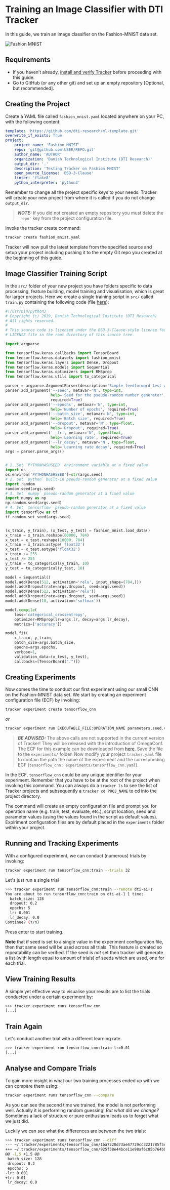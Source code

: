 # Training an Image Classifier with DTI Tracker

In this guide, we train an image classifier on the Fashion-MNIST data set.

![Fashion MNIST](./../assets/fashion-mnist.png)

## Requirements

- If you haven’t already, [install and verify Tracker](./../../INSTALL.md)
before proceeding with this guide.
- Go to GitHub (or any other git) and set up an empty repository
[Optional, but recommended].

## Creating the Project

Create a YAML file called `fashion_mnist.yaml` located anywhere on your PC,
with the following content:

```yaml
template: 'https://github.com/dti-research/ml-template.git'
overwrite_if_exists: True
project:
    project_name: 'Fashion MNIST'
    repo: 'git@github.com:USER/REPO.git'
    author_name: 'AUTHOR'
    organization: 'Danish Technological Institute (DTI Research)'
    output_dir: '.'
    description: 'Testing Tracker on Fashion MNIST'
    open_source_license: 'BSD-3-Clause'
    linter: 'flake8'
    python_interpreter: 'python3'
```

Remember to change all the project specific keys to your needs. Tracker will
create your new project from where it is called if you do not change
`output_dir`.

> **_NOTE:_**  If you did not created an empty repository you must delete the `'repo'` key from the project configuration file.

Invoke the tracker create command:

```bash
tracker create fashion_mnist.yaml
```

Tracker will now pull the latest template from the specified source and setup
your project including pushing it to the empty Git repo you created at the
beginning of this guide.

## Image Classifier Training Script

In the `src/` folder of your new project you have folders specific to data
processing, feature building, model training and visualisation, which is great
for larger projects. Here we create a single training script in `src/`
called `train.py` containing the following code (file [here](https://raw.githubusercontent.com/dti-research/tracker/master/examples/fashion_mnist/train.py)):

```python
#!/usr/bin/python3
# Copyright (c) 2019, Danish Technological Institute (DTI Research)
# All rights reserved.
#
# This source code is licensed under the BSD-3-Clause-style license found in the
# LICENSE file in the root directory of this source tree.

import argparse

from tensorflow.keras.callbacks import TensorBoard
from tensorflow.keras.datasets import fashion_mnist
from tensorflow.keras.layers import Dense, Dropout
from tensorflow.keras.models import Sequential
from tensorflow.keras.optimizers import RMSprop
from tensorflow.keras.utils import to_categorical

parser = argparse.ArgumentParser(description='Simple feedforward test w/ TF on Fashion MNIST')
parser.add_argument('--seed', metavar='N', type=int,
                    help='Seed for the pseudo-random number generator',
                    required=True)
parser.add_argument('--epochs', metavar='N', type=int,
                    help='Number of epochs', required=True)
parser.add_argument('--batch_size', metavar='N', type=int,
                    help='Batch size', required=True)
parser.add_argument('--dropout', metavar='N', type=float,
                    help='Dropout', required=True)
parser.add_argument('--lr', metavar='N', type=float,
                    help='Learning rate', required=True)
parser.add_argument('--lr_decay', metavar='N', type=float,
                    help='Learning rate decay', required=True)
args = parser.parse_args()


# 1. Set `PYTHONHASHSEED` environment variable at a fixed value
import os
os.environ['PYTHONHASHSEED']=str(args.seed)
# 2. Set `python` built-in pseudo-random generator at a fixed value
import random
random.seed(args.seed)
# 3. Set `numpy` pseudo-random generator at a fixed value
import numpy as np
np.random.seed(args.seed)
# 4. Set `tensorflow` pseudo-random generator at a fixed value
import tensorflow as tf
tf.random.set_seed(args.seed)


(x_train, y_train), (x_test, y_test) = fashion_mnist.load_data()
x_train = x_train.reshape(60000, 784)
x_test = x_test.reshape(10000, 784)
x_train = x_train.astype('float32')
x_test = x_test.astype('float32')
x_train /= 255
x_test /= 255
y_train = to_categorical(y_train, 10)
y_test = to_categorical(y_test, 10)

model = Sequential()
model.add(Dense(512, activation='relu', input_shape=(784,)))
model.add(Dropout(rate=args.dropout, seed=args.seed))
model.add(Dense(512, activation='relu'))
model.add(Dropout(rate=args.dropout, seed=args.seed))
model.add(Dense(10, activation='softmax'))

model.compile(
    loss='categorical_crossentropy',
    optimizer=RMSprop(lr=args.lr, decay=args.lr_decay),
    metrics=['accuracy'])

model.fit(
    x_train, y_train,
    batch_size=args.batch_size,
    epochs=args.epochs,
    verbose=1,
    validation_data=(x_test, y_test),
    callbacks=[TensorBoard(".")])
```

## Creating Experiments

Now comes the time to conduct our first experiment using our small CNN on
the Fashion-MNIST data set. We start by creating an experiment configuration
file (ECF) by invoking:

```bash
tracker experiment create tensorflow_cnn
```

*or*

```bash
tracker experiment run EXECUTABLE_FILE:OPERATION_NAME parameters.seed.value=42 parameters.batch_size.value=42 [...]
```

> **_BE ADVISED:_**  The above calls are not supported in the current version of Tracker! They will be released with the introduction of OmegaConf. The ECF for this example can be downloaded from [here](https://github.com/dti-research/tracker/blob/master/examples/fashion_mnist/tensorflow_cnn.yaml). Save the file to the `experiments/` folder. Now modify your project `tracker.yaml` file to contain the path the name of the experiment and the corresponding ECF (`tensorflow_cnn: experiments/tensorflow_cnn.yaml`).

In the ECF, `tensorflow_cnn` could be any unique identifier for your experiment. Remember
that you have to be at the root of the project when invoking this command. You
can always do a `tracker ls` to see the list of Tracker projects and
subsequently a `tracker cd PROJ_NAME` to cd into the project directory.

The command will create an empty configuration file and prompt you for
operation name (e.g. train, test, evaluate, etc.), script location, seed and
parameter values (using the values found in the script as default values).
Expiriment configuration files are by default placed in the `experiments`
folder within your project. 



## Running and Tracking Experiments

With a configured experiment, we can conduct (numerous) trials by invoking:

```bash
tracker experiment run tensorflow_cnn:train --trials 32
```

Let's just run a single trial

```bash
>>> tracker experiment run tensorflow_cnn:train --remote dti-ai-1
You are about to run tensorflow_cnn:train on dti-ai-1 1 time:
  batch_size: 128
  dropout: 0.2
  epochs: 5
  lr: 0.001
  lr_decay: 0.0
Continue? (Y/n)
```

Press enter to start training.

**Note** that if seed is set to a single value in the experiment configuration
file, then that same seed will be used across all trials. This feature is
created so repeatability can be verified. If the seed is *not* set then tracker
will generate a list (with length equal to amount of trials) of seeds which are
used, one for each trial.

## View Training Results

A simple yet effective way to visualise your results are to list the trials
conducted under a certain experiment by:

```bash
>>> tracker experiment runs tensorflow_cnn
[...]
```

## Train Again

Let's conduct another trial with a different learning rate.

```bash
>>> tracker experiment run tensorflow_cnn:train lr=0.01
[...]
```

## Analyse and Compare Trials

To gain more insight in what our two training processes ended up with we can
compare them using:

```bash
tracker experiment runs tensorflow_cnn --compare 
```

As you can see the second time we trained, the model is not performing well.
Actually it is performing random guessing! *But what did we change?* Sometimes
a lack of structure or pure enthusiasm leads us to forget what we just did.

Luckily we can see what the differences are between the two trials:

```bash
>>> tracker experiment runs tensorflow_cnn --diff
--- ~/.tracker/experiments/tensorflow_cnn/1ba7220d73ae47729cc3221785f5e7fe/.tracker/attrs/parameters
+++ ~/.tracker/experiments/tensorflow_cnn/925f38e44bce11e98af6c85b764bbf34/.tracker/attrs/parameters
@@ -1,5 +1,5 @@
 batch_size: 128
 dropout: 0.2
 epochs: 5
-lr: 0.001
+lr: 0.01
 lr_decay: 0.0
```

